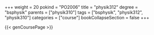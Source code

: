 +++
weight = 20
pokind = "PO2006"
title = "physik312"
degree = "bsphysik"
parents = ["physik310"]
tags = ["bsphysik", "physik312", "physik310"]
categories = ["course"]
bookCollapseSection = false
+++

{{< genCoursePage >}}
